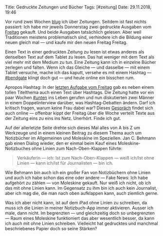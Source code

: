Title: Gedruckte Zeitungen und Bücher
Tags: [#zeitung]
Date: 29.11.2018, 19:46

Vor rund zwei Wochen [blug](/2018/ich-will-gerade-nicht/) ich über Zeitungen. Seitdem ist fast nichts passiert: Ich habe mir jeweils Donnerstag zwei gedruckte Ausgaben vom [Freitag](https://www.freitag.de) gekauft. Und beide Ausgaben tatsächlich gelesen. Aber weil Traditionen meistens problematisch sind, verhindere ich die Bildung einer neuen gleich mal — und kaufe mir den neuen Freitag Freitag.

Einen Text in einer gedruckten Zeitung zu lesen ist etwas anderes als denselben Text auf dem Tablet zu lesen. Das hat weniger mit dem Text als viel mehr mit dem Medium zu tun. Eine Zeitung kann ich in einzelne Bücher zerlegen und falten. Wenn ich das Gleiche — und dasselbe — mit einem Tablet versuche, mache ich das kaputt, versehe es mit einem Hashtag — [#bendgate](https://twitter.com/search?f=tweets&vertical=default&q=%23bendgate&src=typd) klingt doch gut — und heule online ein bisschen rum.

Apropos Hashtag: In der [letzten Aufgabe vom Freitag](https://www.freitag.de/ausgaben/4718) gab es neben einem tollen Titelthema auch einen Text über Hashtags. Die Zeitung hatte vor ein paar Wochen [#unten](https://twitter.com/search?q=%23unten&src=typd) ins Leben gerufen und nun diskutierten zwei Männer in einem Doppelinterview darüber, was Hashtag-Debatten ändern. Darf ich kritisch fragen, warum keine Frau dabei war? Dieses [Gespräch](https://www.freitag.de/autoren/der-freitag/im-zeichen-des-schlagworts) findet sich auch online — offenbar kippt der Freitag über die Woche verteilt Texte aus der Zeitung eins zu eins ins Netz. Unerhört. Finde ich gut.

Auf der allerletzte Seite drehte sich dieses Mal alles von A bis Z um Werkzeuge und in einem kleinen Beitrag zu diesem Thema auch um Notizbücher im Allgemeinen und Moleskine im Speziellen. Jan C. Behmann gab einen Dialog wieder, den er einmal beim Kauf eines Moleskine-Notizbuches ohne Linien zum Nach-Oben-Klappen führte:

> Verkäuferin — ich: Ist zum Nach-Oben-Klappen — weiß ich/Ist ohne Linien — kann ich/Ist für Journalisten — bin ich.  

Wie Behmann bin auch ich ein großer Fan von Notizbüchern ohne Linien und auch ich habe schon das eine oder andere — Fake News: Ich habe aufgehört zu zählen — von Moleskine gekauft. Nur weiß ich nicht, ob ich das mit ohne Linien kann. Im Gegensatz zu ihm bin ich auch kein Journalist, aber ich mag die, die man nach oben aufklappen kann, auch ziemlich gerne.

Was ich aber nicht kann, ist auf dem iPad ohne Linien zu schreiben, da muss ich die Linien in meiner Notizbuch-App immer aktivieren. Ausser ich male, dann nicht. Im begrenzten — und gleichzeitig doch so unbegrenzten — Raum eines Moleskine funktioniert das aber wesentlich besser, da kann ich auch mit ohne Linien schreiben. Vielleicht hat gedrucktes und manchmal beschriebenes Papier doch so seine Stärken?
